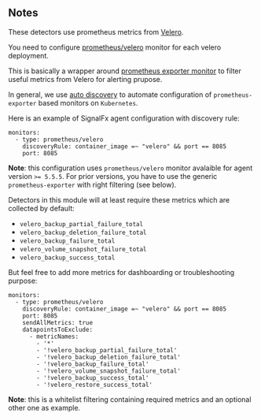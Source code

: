 ## Notes

These detectors use prometheus metrics from [Velero](https://github.com/vmware-tanzu/velero).

You need to configure [prometheus/velero](https://docs.signalfx.com/en/latest/integrations/agent/monitors/prometheus-nginx-ingress.html) monitor for each velero deployment.

This is basically a wrapper around [prometheus exporter monitor](https://docs.signalfx.com/en/latest/integrations/agent/monitors/prometheus-exporter.html) to filter useful metrics from Velero for alerting prupose.

In general, we use [auto discovery](https://docs.signalfx.com/en/latest/integrations/agent/auto-discovery.html) to automate configuration of `prometheus-exporter` based monitors on `Kubernetes`.

Here is an example of SignalFx agent configuration with discovery rule:

```
monitors:
  - type: prometheus/velero
    discoveryRule: container_image =~ "velero" && port == 8085
    port: 8085
```

__Note__: this configuration uses `prometheus/velero` monitor avalaible for agent version `>= 5.5.5`. 
For prior versions, you have to use the generic `prometheus-exporter` with right filtering (see below).

Detectors in this module will at least require these metrics which are collected by default:

- `velero_backup_partial_failure_total`
- `velero_backup_deletion_failure_total`
- `velero_backup_failure_total`
- `velero_volume_snapshot_failure_total`
- `velero_backup_success_total`

But feel free to add more metrics for dashboarding or troubleshooting purpose:

```
monitors:
  - type: prometheus/velero
    discoveryRule: container_image =~ "velero" && port == 8085
    port: 8085
    sendAllMetrics: true
    datapointsToExclude:
      - metricNames:
        - '*'
        - '!velero_backup_partial_failure_total'
        - '!velero_backup_deletion_failure_total'
        - '!velero_backup_failure_total'
        - '!velero_volume_snapshot_failure_total'
        - '!velero_backup_success_total'
        - '!velero_restore_success_total'
```

__Note__: this is a whitelist filtering containing required metrics and an optional other one as example.
